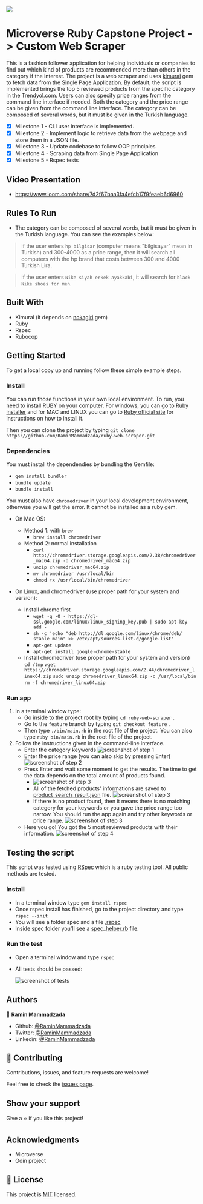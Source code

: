 ![](https://img.shields.io/badge/Microverse-blueviolet)

# Microverse Ruby Capstone Project -> Custom Web Scraper

This is a fashion follower application for helping individuals or companies to find out which kind of products are recommended more than others in the category if the interest.
The project is a web scraper and uses [kimurai](https://github.com/vifreefly/kimuraframework) gem to fetch data from the Single Page Application.
By default, the script is implemented brings the top 5 reviewed products from the specific category in the Trendyol.com.
Users can also specify price ranges from the command line interface if needed.
Both the category and the price range can be given from the command line interface. 
The category can be composed of several words, but it must be given in the Turkish language.

- [x] Milestone 1 - CLI user interface is implemented.
- [x] Milestone 2 - Implement logic to retrieve data from the webpage and store them in a JSON file.
- [x] Milestone 3 - Update codebase to follow OOP principles
- [x] Milestone 4 - Scraping data from Single Page Application
- [x] Milestone 5 - Rspec tests

## Video Presentation

- https://www.loom.com/share/7d2f67baa3fa4efcb17f9feaeb6d6960

## Rules To Run

- The category can be composed of several words, but it must be given in the Turkish language. You can see the examples below:
> If the user enters ```hp bilgisar``` (computer means "bilgisayar" mean in Turkish) and 300-4000 as a price range, then it will search all computers with the hp brand that costs between 300 and 4000 Turkish Lira.

> If the user enters ```Nike siyah erkek ayakkabi```, it will search for ```black Nike shoes for men```. 

## Built With

- Kimurai (it depends on [nokagiri](https://github.com/sparklemotion/nokogiri) gem)
- Ruby
- Rspec
- Rubocop

## Getting Started

To get a local copy up and running follow these simple example steps.

### Install
You can run those functions in your own local environment. 
To run, you need to install RUBY on your computer. For windows, you can go to [Ruby installer](https://rubyinstaller.org/) and for MAC and LINUX you can go to [Ruby official site](https://www.ruby-lang.org/en/downloads/) for instructions on how to install it.

Then you can clone the project by typing ```git clone https://github.com/RaminMammadzada/ruby-web-scraper.git```

### Dependencies
You must install the dependendies by bundling the Gemfile:
   - ```gem install bundler```
   - ```bundle update```
   - ```bundle install```

You must also have ```chromedriver``` in your local development environment, otherwise you will get the error. It cannot be installed as a ruby gem.
- On Mac OS:
   - Method 1: with ```brew```
       - ```brew install chromedriver```
   - Method 2: normal installation
       - ```curl http://chromedriver.storage.googleapis.com/2.38/chromedriver_mac64.zip -o chromedriver_mac64.zip```
       - ```unzip chromedriver_mac64.zip```
       - ```mv chromedriver /usr/local/bin```
       - ```chmod +x /usr/local/bin/chromedriver```
       
- On Linux,  and chromedriver (use proper path for your system and version):
   - Install chrome first
       -  ```wget -q -O - https://dl-ssl.google.com/linux/linux_signing_key.pub | sudo apt-key add -```
       -  ```sh -c 'echo "deb http://dl.google.com/linux/chrome/deb/ stable main" >> /etc/apt/sources.list.d/google.list'```
       -  ```apt-get update```
       -  ```apt-get install google-chrome-stable```
   - Install chromedriver (use proper path for your system and version)
       ```cd /tmp```
       ```wget https://chromedriver.storage.googleapis.com/2.44/chromedriver_linux64.zip```
       ```sudo unzip chromedriver_linux64.zip -d /usr/local/bin```
       ```rm -f chromedriver_linux64.zip```

### Run app
1. In a terminal window type:
    - Go inside to the project root by typing ```cd ruby-web-scraper``` .
    - Go to the ```feature``` branch by typing ```git checkout feature``` .
    - Then type ```./bin/main.rb``` in the root file of the project. You can also type ```ruby bin/main.rb``` in the root file of the project.
3. Follow the instructions given in the command-line interface.
    - Enter the category keywords
    ![screenshot of step 1](./images/step1_screenshot.png)
    - Enter the price range (you can also skip by pressing Enter)
    ![screenshot of step 2](./images/step2_screenshot.png)
    - Press Enter and wait some moment to get the results. The time to get the data depends on the total amount of products found.
        * ![screenshot of step 3](./images/step3_screenshot.png)
        - All of the fetched products' informations are saved to [product_search_result.json](product_search_result.json) file.
        ![screenshot of step 3](images/step3a_screenshot.png)
        - If there is no product found, then it means there is no matching category for your keywords or you gave the price range too narrow. You should run the app again and try other keywords or price range.
        ![screenshot of step 3](images/step3b_screenshot.png)
    - Here you go! You got the 5 most reviewed products with their information.
    ![screenshot of step 4](./images/step4_screenshot.png)


## Testing the script

This script was tested using [RSpec](https://rspec.info/) which is a ruby testing tool. All public methods are tested.

### Install

- In a terminal window type ```gem install rspec```
- Once rspec install has finished, go to the project directory and type ```rspec --init```
- You will see a folder spec and a file [.rspec](.rspec)
- Inside spec folder you'll see a [spec_helper.rb](spec/spec_helper.rb) file.

### Run the test
- Open a terminal window and type ```rspec```
- All tests should be passed:

    ![screenshot of tests](./images/tests_screenshot.png)



## Authors

👤 **Ramin Mammadzada**

- Github: [@RaminMammadzada](https://github.com/RaminMammadzada)
- Twitter: [@RaminMammadzada](https://twitter.com/RaminMammadzada)
- Linkedin: [@RaminMammadzada](https://www.linkedin.com/in/raminmammadzada) 

## 🤝 Contributing

Contributions, issues, and feature requests are welcome!

Feel free to check the [issues page](issues/).

## Show your support

Give a ⭐️ if you like this project!

## Acknowledgments

- Microverse
- Odin project

## 📝 License

This project is [MIT](lic.url) licensed.
